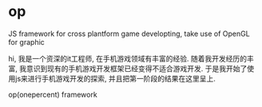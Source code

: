 op
==

JS framework for cross plantform game developting, take use of OpenGL for graphic

hi,
我是一个资深的it工程师, 在手机游戏领域有丰富的经验. 随着我开发经历的丰富, 我意识到现有的手机游戏开发框架已经变得不适合游戏开发. 于是我开始了使用js来进行手机游戏开发的探索, 并且把第一阶段的结果在这里呈上.

op(onepercent) framework 